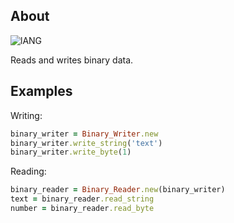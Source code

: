 ## About
![lANG](https://img.shields.io/badge/LANG-RUBY(%20RGSS%20)-red?style=for-the-badge&logo=appveyo)
<p>Reads and writes binary data.</p>

## Examples
Writing:
```Ruby
binary_writer = Binary_Writer.new
binary_writer.write_string('text')
binary_writer.write_byte(1)
```
Reading:
```Ruby
binary_reader = Binary_Reader.new(binary_writer)
text = binary_reader.read_string
number = binary_reader.read_byte
```
